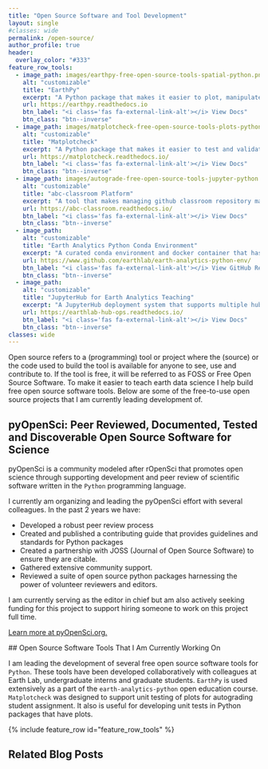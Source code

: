 ```yaml
---
title: "Open Source Software and Tool Development"
layout: single
#classes: wide
permalink: /open-source/
author_profile: true
header:
  overlay_color: "#333"
feature_row_tools:
  - image_path: images/earthpy-free-open-source-tools-spatial-python.png
    alt: "customizable"
    title: "EarthPy"
    excerpt: "A Python package that makes it easier to plot, manipulate and use spatial data. It also includes tools to manage data downloads and home directories."
    url: https://earthpy.readthedocs.io
    btn_label: "<i class='fas fa-external-link-alt'></i> View Docs"
    btn_class: "btn--inverse"
  - image_path: images/matplotcheck-free-open-source-tools-plots-python.png
    alt: "customizable"
    title: "Matplotcheck"
    excerpt: "A Python package that makes it easier to test and validate matplotlib plots. This tool supports autograding student assignments and can be used in Jupyter Noteboks."
    url: https://matplotcheck.readthedocs.io/
    btn_label: "<i class='fas fa-external-link-alt'></i> View Docs"
    btn_class: "btn--inverse"
  - image_path: images/autograde-free-open-source-tools-jupyter-python.png
    alt: "customizable"
    title: "abc-classroom Platform"
    excerpt: "A tool that makes managing github classroom repository management and grading easier."
    url: https://abc-classroom.readthedocs.io/
    btn_label: "<i class='fas fa-external-link-alt'></i> View Docs"
    btn_class: "btn--inverse"
  - image_path:
    alt: "customizable"
    title: "Earth Analytics Python Conda Environment"
    excerpt: "A curated conda environment and docker container that has a suite of spatial tools that support teaching and learning spatial open source python.."
    url: https://www.github.com/earthlab/earth-analytics-python-env/
    btn_label: "<i class='fas fa-external-link-alt'></i> View GitHub Repo"
    btn_class: "btn--inverse"
  - image_path:
    alt: "customizable"
    title: "JupyterHub for Earth Analytics Teaching"
    excerpt: "A JupyterHub deployment system that supports multiple hubs with different configurations including custom environments, compute settings and more setup through Google Cloud."
    url: https://earthlab-hub-ops.readthedocs.io/
    btn_label: "<i class='fas fa-external-link-alt'></i> View Docs"
    btn_class: "btn--inverse"
classes: wide
---
```


Open source refers to a (programming) tool or project where the (source) or
the code used to build the tool is available for anyone to see, use and
contribute to. If the tool is free, it will be referred to as FOSS or Free Open
Source Software. To make it easier to teach earth data science I help build
free open source software tools. Below are some of the free-to-use open source
projects that I am currently leading development of.


## pyOpenSci: Peer Reviewed, Documented, Tested and Discoverable Open Source Software for Science

pyOpenSci is a community modeled after rOpenSci that promotes open science
through supporting development and peer review of scientific software written in
the `Python` programming language.

I currently am organizing and leading the pyOpenSci effort with several colleagues.
In the past 2 years we have:

* Developed a robust peer review process
* Created and published a contributing guide that provides guidelines and standards for Python packages
* Created a partnership with JOSS (Journal of Open Source Software) to ensure they are citable.
* Gathered extensive community support.
* Reviewed a suite of open source python packages harnessing the power of volunteer reviewers and editors.

I am currently serving as the editor in chief but am also actively
seeking funding for this project to support hiring someone to work on this project
full time.

<!-- ** Might be cool to gather a list of collaborators here?? -->

<a href="https://www.pyopensci.org/" target="_blank" class="btn btn--info"><i class="fas fa-external-link-alt"></i> Learn more at pyOpenSci.org.</a>


<div markdown="1" class="notice--primary">
## Open Source Software Tools That I Am Currently Working On

I am leading the development of several free open source software tools for
`Python`. These tools have been developed collaboratively with colleagues at
Earth Lab, undergraduate interns and graduate students. `EarthPy` is used
extensively as a part of the `earth-analytics-python` open education course.
`Matplotcheck` was designed to support unit testing of plots for autograding
student assignment. It also is useful for developing unit tests in
Python packages that have plots.

{% include feature_row id="feature_row_tools" %}
</div>


## Related Blog Posts
